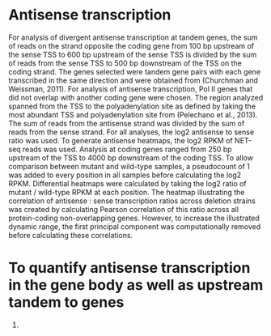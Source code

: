 # Antisense transcription
For analysis of divergent antisense transcription at tandem genes, the sum of reads on the strand opposite the coding gene from 100 bp upstream of the sense TSS to 600 bp upstream of the sense TSS is divided by the sum of reads from the sense TSS to 500 bp downstream of the TSS on the coding strand. The genes selected were tandem gene pairs with each gene transcribed in the same direction and were obtained from (Churchman and Weissman, 2011). For analysis of antisense transcription, Pol II genes that did not overlap with another coding gene were chosen. The region analyzed spanned from the TSS to the polyadenylation site as defined by taking the most abundant TSS and polyadenylation site from (Pelechano et al., 2013). The sum of reads from the antisense strand was divided by the sum of reads from the sense strand. For all analyses, the log2 antisense to sense ratio was used. To generate antisense heatmaps, the log2 RPKM of NET-seq reads was used. Analysis at coding genes ranged from 250 bp upstream of the TSS to 4000 bp downstream of the coding TSS. To allow comparison between mutant and wild-type samples, a pseudocount of 1 was added to every position in all samples before calculating the log2 RPKM. Differential heatmaps were calculated by taking the log2 ratio of mutant / wild-type RPKM at each position. The heatmap illustrating the correlation of antisense : sense transcription ratios across deletion strains was created by calculating Pearson correlation of this ratio across all protein-coding non-overlapping genes. However, to increase the illustrated dynamic range, the first principal component was computationally removed before calculating these correlations.

# To quantify antisense transcription in the gene body as well as upstream tandem to genes
1. 
